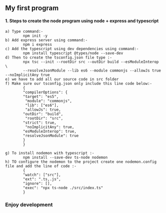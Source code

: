 ## My first program

#### 1. Steps to create the node program using node + express and typescript

    a) Type command:-
            npm init -y
    b) Add express server using command:-
            npm i express
    c) Add the typescript using dev dependencies using command:-
            npm install typescript @types/node --save-dev
    d) Then to create the tsconfig.json file type :-
            npx tsc --init --rootDir src --outDir build --esModuleInterop \
            --resolveJsonModule --lib es6 --module commonjs --allowJs true --noImplicitAny true
    e) we have to add all our source code in src folder
    f) Make sure our tsconfig.json only include this line code below:-
            {
            "compilerOptions": {
            "target": "es5",
             "module": "commonjs",
             "lib": ["es6"],
             "allowJs": true,
            "outDir": "build",
             "rootDir": "src",
            "strict": true,
             "noImplicitAny": true,
            "esModuleInterop": true,
            "resolveJsonModule": true
            }
            }

    g) To install nodemon with typescript :-
            npm install --save-dev ts-node nodemon
    h) TO configure the nodemon to the project create one nodemon.config file and add the line of code :-
            {
            "watch": ["src"],
            "ext": ".ts,.js",
            "ignore": [],
            "exec": "npx ts-node ./src/index.ts"
            }

### Enjoy development

